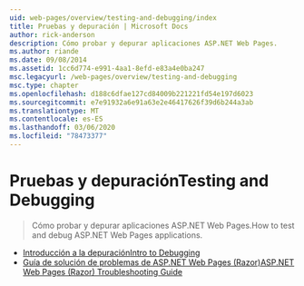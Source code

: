 ```yaml
---
uid: web-pages/overview/testing-and-debugging/index
title: Pruebas y depuración | Microsoft Docs
author: rick-anderson
description: Cómo probar y depurar aplicaciones ASP.NET Web Pages.
ms.author: riande
ms.date: 09/08/2014
ms.assetid: 1cc6d774-e991-4aa1-8efd-e83a4e0ba247
msc.legacyurl: /web-pages/overview/testing-and-debugging
msc.type: chapter
ms.openlocfilehash: d188c6dfae127cd84009b221221fd54e197d6023
ms.sourcegitcommit: e7e91932a6e91a63e2e46417626f39d6b244a3ab
ms.translationtype: MT
ms.contentlocale: es-ES
ms.lasthandoff: 03/06/2020
ms.locfileid: "78473377"
---
```

# <a name="testing-and-debugging"></a><span data-ttu-id="f28e0-103">Pruebas y depuración</span><span class="sxs-lookup"><span data-stu-id="f28e0-103">Testing and Debugging</span></span>

> <span data-ttu-id="f28e0-104">Cómo probar y depurar aplicaciones ASP.NET Web Pages.</span><span class="sxs-lookup"><span data-stu-id="f28e0-104">How to test and debug ASP.NET Web Pages applications.</span></span>

- [<span data-ttu-id="f28e0-105">Introducción a la depuración</span><span class="sxs-lookup"><span data-stu-id="f28e0-105">Intro to Debugging</span></span>](introduction-to-debugging.md)
- [<span data-ttu-id="f28e0-106">Guía de solución de problemas de ASP.NET Web Pages (Razor)</span><span class="sxs-lookup"><span data-stu-id="f28e0-106">ASP.NET Web Pages (Razor) Troubleshooting Guide</span></span>](aspnet-web-pages-razor-troubleshooting-guide.md)

